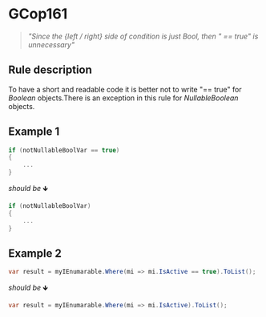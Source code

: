 ﻿# GCop161

> *"Since the {left / right} side of condition is just Bool, then \" == true\" is unnecessary"*


## Rule description
To have a short and readable code it is better not to write "== true" for *Boolean* objects.There is an exception in this rule for *NullableBoolean* objects.

## Example 1
```csharp
if (notNullableBoolVar == true)
{
    ...
}
```
*should be* 🡻

```csharp
if (notNullableBoolVar)
{
    ...
}
```

## Example 2
```csharp
var result = myIEnumarable.Where(mi => mi.IsActive == true).ToList(); 
```
*should be* 🡻

```csharp
var result = myIEnumarable.Where(mi => mi.IsActive).ToList();
```
